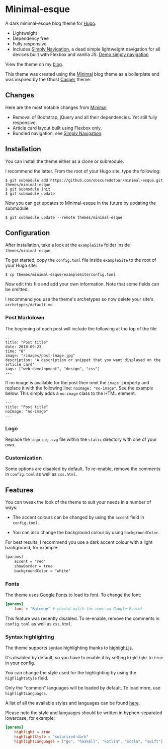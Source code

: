 # Minimal-esque
A dark minimal-esque blog theme for [Hugo](https://gohugo.io). 
- Lightweight
- Dependency free
- Fully responsive
- Includes [Simply Navigation](https://github.com/obscuredetour/simply-nav), a dead simple lightweight navigation for all devices built with Flexbox and vanilla JS. [Demo simply navigation](https://obscuredetour.github.io/simply-nav/)

View the theme on my [blog](https://blog.jeffreysummers.me).

This theme was created using the [Minimal](https://github.com/calintat/minimal) blog theme as a boilerplate and was inspired by the Ghost [Casper](https://github.com/TryGhost/Casper) theme.


## Changes
Here are the most notable changes from [Minimal](https://github.com/calintat/minimal)
* Removal of Bootstrap, jQuery and all their dependencies. Yet still fully responsive.
* Article card layout built using Flexbox only.
* Bundled navigation, see [Simply Navigation](https://github.com/obscuredetour/simply-nav).

## Installation

You can install the theme either as a clone or submodule.

I recommend the latter. From the root of your Hugo site, type the following:

```
$ git submodule add https://github.com/obscuredetour/minimal-esque.git themes/minimal-esque
$ git submodule init
$ git submodule update
```

Now you can get updates to Minimal-esque in the future by updating the submodule:

```
$ git submodule update --remote themes/minimal-esque
```

## Configuration

After installation, take a look at the `exampleSite` folder inside `themes/minimal-esque`.

To get started, copy the `config.toml` file inside `exampleSite` to the root of your Hugo site:

```
$ cp themes/minimal-esque/exampleSite/config.toml .
```

Now edit this file and add your own information. Note that some fields can be omitted.

I recommend you use the theme's archetypes so now delete your site's `archetypes/default.md`.

### Post Markdown
The beginning of each post will include the following at the top of the file
```
---
title: "Post title"
date: 2018-09-23
time: "8"
image: "/images/post-image.jpg"
description: 'A description or snippet that you want displayed on the article card'
tags: ["web-development", "design", "css"]
---
```
If no image is available for the post then omit the `image:` property and replace it with the following line:  `noImage: "no-image"`. See the example below. This simply adds a `no-image` class to the HTML element.
```
---
title: "Post title"
noImage: "no-image"
...
```

### Logo
Replace the `logo-obj.svg` file within the `static` directory with one of your own.

### Customization

Some options are disabled by default. To re-enable, remove the comments in `config.toml` as well as `css.html`.

## Features

You can tweak the look of the theme to suit your needs in a number of ways:

 - The accent colours can be changed by using the `accent` field in `config.toml`.

- You can also change the background colour by using `backgroundColor`.

For best results, I recommend you use a dark accent colour with a light background, for example:

```sass
[params]
    accent = "red"
    showBorder = true
    backgroundColor = "white"
```

### Fonts

The theme uses [Google Fonts](https://fonts.google.com) to load its font. To change the font:

```toml
[params]
    font = "Raleway" # should match the name on Google Fonts!
```
This feature was recently disabled. To re-enable, remove the comments in `config.toml` as well as `css.html`.

### Syntax highlighting

The theme supports syntax highlighting thanks to [highlight.js](https://highlightjs.org).

It's disabled by default, so you have to enable it by setting `highlight` to `true` in your config.

You can change the style used for the highlighting by using the `highlightStyle` field.

Only the "common" languages will be loaded by default. To load more, use `highlightLanguages`.

A list of all the available styles and languages can be found [here](https://highlightjs.org/static/demo/).

Please note the style and languages should be written in hyphen-separated lowercase, for example:

```toml
[params]
    highlight = true
    highlightStyle = "solarized-dark"
    highlightLanguages = ["go", "haskell", "kotlin", "scala", "swift"]
```
